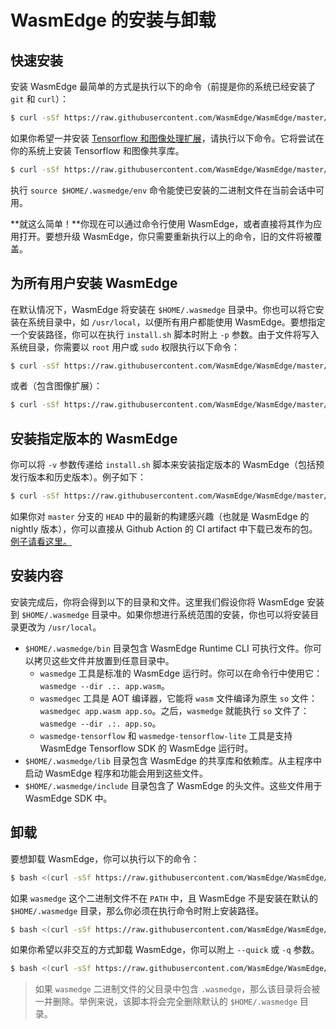# WasmEdge 的安装与卸载

## 快速安装

安装 WasmEdge 最简单的方式是执行以下的命令（前提是你的系统已经安装了 `git` 和 `curl`）：

```bash
$ curl -sSf https://raw.githubusercontent.com/WasmEdge/WasmEdge/master/utils/install.sh | bash
```

如果你希望一并安装 [Tensorflow 和图像处理扩展](https://www.secondstate.io/articles/wasi-tensorflow/)，请执行以下命令。它将尝试在你的系统上安装 Tensorflow 和图像共享库。

```bash
$ curl -sSf https://raw.githubusercontent.com/WasmEdge/WasmEdge/master/utils/install.sh | bash -s -- -e all
```

执行 `source $HOME/.wasmedge/env` 命令能使已安装的二进制文件在当前会话中可用。

**就这么简单！**你现在可以通过命令行使用 WasmEdge，或者直接将其作为应用打开。要想升级 WasmEdge，你只需要重新执行以上的命令，旧的文件将被覆盖。

## 为所有用户安装 WasmEdge

在默认情况下，WasmEdge 将安装在 `$HOME/.wasmedge` 目录中。你也可以将它安装在系统目录中，如 `/usr/local`，以便所有用户都能使用 WasmEdge。要想指定一个安装路径，你可以在执行 `install.sh` 脚本时附上 `-p` 参数。由于文件将写入系统目录，你需要以 `root` 用户或 `sudo` 权限执行以下命令：

```bash
$ curl -sSf https://raw.githubusercontent.com/WasmEdge/WasmEdge/master/utils/install.sh | bash -s -- -p /usr/local
```

或者（包含图像扩展）：

```bash
$ curl -sSf https://raw.githubusercontent.com/WasmEdge/WasmEdge/master/utils/install.sh | bash -s -- -e all -p /usr/local
```

## 安装指定版本的 WasmEdge

你可以将 `-v` 参数传递给 `install.sh` 脚本来安装指定版本的 WasmEdge（包括预发行版本和历史版本）。例子如下：

```bash
$ curl -sSf https://raw.githubusercontent.com/WasmEdge/WasmEdge/master/utils/install.sh | bash -s -- -e all -v 0.9.0
```

如果你对 `master` 分支的 `HEAD` 中的最新的构建感兴趣（也就是 WasmEdge 的 nightly 版本），你可以直接从 Github Action 的 CI artifact 中下载已发布的包。[例子请看这里。](https://github.com/WasmEdge/WasmEdge/actions/runs/1521549504#artifacts)

## 安装内容

安装完成后，你将会得到以下的目录和文件。这里我们假设你将 WasmEdge 安装到 `$HOME/.wasmedge` 目录中。如果你想进行系统范围的安装，你也可以将安装目录更改为 `/usr/local`。

* `$HOME/.wasmedge/bin` 目录包含 WasmEdge Runtime CLI 可执行文件。你可以拷贝这些文件并放置到任意目录中。
  * `wasmedge` 工具是标准的 WasmEdge 运行时。你可以在命令行中使用它：`wasmedge --dir .:. app.wasm`。
  * `wasmedgec` 工具是 AOT 编译器，它能将 `wasm` 文件编译为原生 `so` 文件：`wasmedgec app.wasm app.so`。之后，`wasmedge` 就能执行 `so` 文件了：`wasmedge --dir .:. app.so`。
  * `wasmedge-tensorflow` 和 `wasmedge-tensorflow-lite` 工具是支持 WasmEdge Tensorflow SDK 的 WasmEdge 运行时。
* `$HOME/.wasmedge/lib` 目录包含 WasmEdge 的共享库和依赖库。从主程序中启动 WasmEdge 程序和功能会用到这些文件。
* `$HOME/.wasmedge/include` 目录包含了 WasmEdge 的头文件。这些文件用于 WasmEdge SDK 中。

## 卸载

要想卸载 WasmEdge，你可以执行以下的命令：

```bash
$ bash <(curl -sSf https://raw.githubusercontent.com/WasmEdge/WasmEdge/master/utils/uninstall.sh)
```

如果 `wasmedge` 这个二进制文件不在 `PATH` 中，且 WasmEdge 不是安装在默认的`$HOME/.wasmedge` 目录，那么你必须在执行命令时附上安装路径。

```bash
$ bash <(curl -sSf https://raw.githubusercontent.com/WasmEdge/WasmEdge/master/utils/uninstall.sh) -p /path/to/parent/folder
```

如果你希望以非交互的方式卸载 WasmEdge，你可以附上 `--quick` 或 `-q` 参数。

```bash
$ bash <(curl -sSf https://raw.githubusercontent.com/WasmEdge/WasmEdge/master/utils/uninstall.sh) -q
```

> 如果 `wasmedge` 二进制文件的父目录中包含 `.wasmedge`，那么该目录将会被一并删除。举例来说，该脚本将会完全删除默认的 `$HOME/.wasmedge` 目录。
